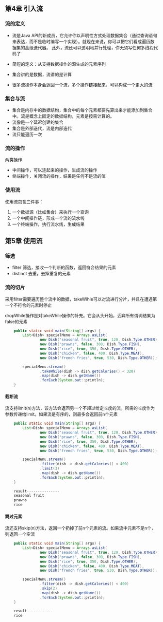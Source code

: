 ## 第4章 引入流

### 流的定义
* 流是Java API的新成员，它允许你以声明性方式处理数据集合（通过查询语句来表达，而不是临时编写一个实现）。就现在来说，你可以把它们看成遍历数据集的高级迭代器。
此外，流还可以透明地并行处理，你无须写任何多线程代码了

* 简短的定义：从支持数据操作的源生成的元素序列
* 集合讲的是数据，流讲的是计算
* 很多流操作本身会返回一个流，多个操作链接起来，可以构成一个更大的流

### 集合与流
* 集合是内存中的数据结构，集合中的每个元素都要先算出来才能添加到集合中。流是概念上固定的数据结构，元素是按需计算的。
* 流像是一个延迟创建的集合
* 集合是外部迭代，流是内部迭代
* 流只能遍历一次

### 流的操作
两类操作
* 中间操作，可以连起来的操作，生成流的操作
* 终端操作，关闭流的操作，结果是任何不是流的值

### 使用流
使用流包含三件事：
1. 一个数据源（比如集合）来执行一个查询
2. 一个中间操作链，形成一个流的流水线
3. 一个终端操作，执行流水线，生成结果

## 第5章 使用流
### 筛选
* filter 筛选，接收一个判断的函数，返回符合结果的元素
* distinct 去重，去掉重复的元素

### 流的切片
采用filter需要遍历整个流中的数据，takeWihle可以对流进行分片，并且在遭遇第一个不符合的元素时停止

dropWhile操作是对takeWhile操作的补充。它会从头开始，丢弃所有谓词结果为false的元素
```java
    public static void main(String[] args) {
        List<Dish> specialMenu = Arrays.asList(
                new Dish("seasonal fruit", true, 120, Dish.Type.OTHER),
                new Dish("prawns", false, 300, Dish.Type.FISH),
                new Dish("rice", true, 350, Dish.Type.OTHER),
                new Dish("chicken", false, 400, Dish.Type.MEAT),
                new Dish("french fries", true, 530, Dish.Type.OTHER));

        specialMenu.stream()
                .takeWhile(dish -> dish.getCalories() < 320)
                .map(dish -> dish.getName())
                .forEach(System.out::println);
    }
```
#### 截断流

流支持limit(n)方法，该方法会返回另一个不超过给定长度的流。所需的长度作为参数传递给limit。如果流是有序的，则最多会返回前n个元素
```java
    public static void main(String[] args) {
        List<Dish> specialMenu = Arrays.asList(
                new Dish("seasonal fruit", true, 120, Dish.Type.OTHER),
                new Dish("prawns", false, 300, Dish.Type.FISH),
                new Dish("rice", true, 350, Dish.Type.OTHER),
                new Dish("chicken", false, 400, Dish.Type.MEAT),
                new Dish("french fries", true, 530, Dish.Type.OTHER));

        specialMenu.stream()
                .filter(dish -> dish.getCalories() < 400)
                .limit(3)
                .map(dish -> dish.getName())
                .forEach(System.out::println);
    }
    
    result---------------
    seasonal fruit  
    prawns
    rice
```

#### 跳过元素
流还支持skip(n)方法，返回一个扔掉了前n个元素的流。如果流中元素不足n个，则返回一个空流
```java
    public static void main(String[] args) {
        List<Dish> specialMenu = Arrays.asList(
                new Dish("seasonal fruit", true, 120, Dish.Type.OTHER),
                new Dish("prawns", false, 300, Dish.Type.FISH),
                new Dish("rice", true, 350, Dish.Type.OTHER),
                new Dish("chicken", false, 400, Dish.Type.MEAT),
                new Dish("french fries", true, 530, Dish.Type.OTHER));

        specialMenu.stream()
                .filter(dish -> dish.getCalories() < 400)
                .skip(2)
                .map(dish -> dish.getName())
                .forEach(System.out::println);
    }
    
    result------------
    rice
    
 ```
